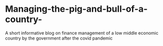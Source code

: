 # Managing-the-pig-and-bull-of-a-country-
A short informative blog on finance management of a low middle economic country by the government after the covid pandemic 
